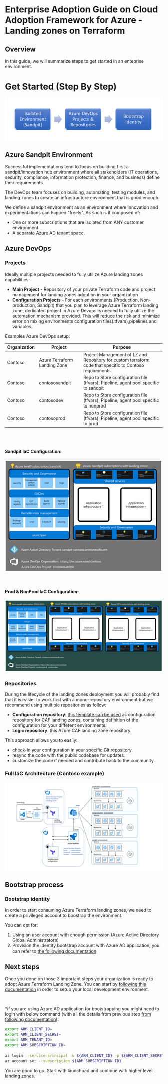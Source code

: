 # Enterprise Adoption Guide on Cloud Adoption Framework for Azure - Landing zones on Terraform 

## Overview

In this guide, we will summarize steps to get started in an enteprise environment. 


# Get Started (Step By Step)

![](./images/Enterprise/Getting_Started.png)

## Azure Sandpit Environment

Successful implementations tend to focus on building first a sandpit/innovation hub environment where all stakeholders (IT operations, security, compliance, information protection, finance, and business) define their requirements. 

The DevOps team focuses on building, automating, testing modules, and landing zones to create an infrastructure environment that is good enough.

We define a sandpit environment as an environment where innovation and experimentations can happen "freely". 
As such is it composed of:
-	One or more subscriptions that are isolated from ANY customer environment.
-	A separate Azure AD tenant space.

## Azure DevOps

### Projects

Ideally multiple projects needed to fully utilize Azure landing zones capabilities:

* **Main Project** - Repository of your private Terraform code and project management for landing zones adoption in your organization
* **Configuration Projects** - For each environments (Production, Non-production, Sandpit) that you plan to leverage Azure Terraform landing zone, dedicated project in Azure Devops is needed to fully utilize the automation mechanism provided. This will reduce the risk and minimize error on mixing environments configuration files(.tfvars),pipelines and variables. 

Examples Azure DevOps setup:

| Organization | Project | Purpose |
| ------------ | ------- | ------- |
| Contoso | Azure Terraform Landing Zone | Project Management of LZ and Repository for custom terraform code that specific to Contoso requirements |
| Contoso | contososandpit               | Repo to Store configuration file (tfvars), Pipeline, agent pool specific to sandpit                    |
| Contoso | contosodev                   | Repo to Store configuration file (tfvars), Pipeline, agent pool specific to nonprod                    |
| Contoso | contosoprod                  | Repo to Store configuration file (tfvars), Pipeline, agent pool specific to prod                       |

<br><br>

#### Sandpit IaC Configuration:

![](./images/Enterprise/Sandpit_IAC.png)

<br>

#### Prod & NonProd IaC Configuration:

![](./images/Enterprise/Prod_NonPROD_IAC.png)



### Repositories

During the lifecycle of the landing zones deployment you will probably find that it is easier to work first with a mono-repository environment but we recommend using multiple repositories as follow: 
* **Configuration repository**: [this template can be used](https://github.com/azure/caf-terraform-landingzones-starter) as configuration repository for CAF landing zones, containing definition of the configuration for your different environments.
* **Logic repository**: this Azure CAF landing zone repository. 

This approach allows you to easily:
* check-in your configuration in your specific Git repository.
* resync the code with the public codebase for updates.
* customize the code if needed and contribute back to the community.

### Full IaC Architecture (Contoso example)

![](./images/Enterprise/environment_seperation.png)

## Bootstrap process

### Bootstrap identity
In order to start consuming Azure Terraform landing zones, we need to create a privileged account to boostrap the environment. 

You can opt for:
1. Using an user account with enough permission (Azure Active Directory Global Administratore)
2. Provision the identity bootstrap account with Azure AD application, you can refer to [the following documentation](./bootstrap_account_provisioning.md)

## Next steps

Once you done on those 3 important steps your organization is ready to adopt Azure Terraform Landing Zone. You can start by [following this documentation](../getting_started/getting_started.md) in order to setup your local development environment.

<br>

*if you are using Azure AD application for bootstrapping you might need to login with below command (with all the details from previous step [from following documentation](./bootstrap_account_provisioning.md)):

```bash
export ARM_CLIENT_ID=
export ARM_CLIENT_SECRET=
export ARM_TENANT_ID=
export ARM_SUBSCRIPTION_ID=

az login --service-principal -u ${ARM_CLIENT_ID} -p ${ARM_CLIENT_SECRET} --tenant ${ARM_TENANT_ID}
az account set --subscription ${ARM_SUBSCRIPTION_ID}
```

You are good to go. Start with launchpad and continue with higher level landing zones.

